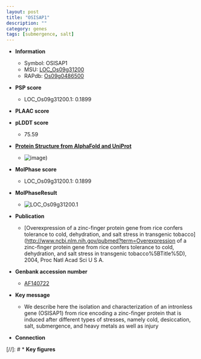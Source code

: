 ```yaml
---
layout: post
title: "OSISAP1"
description: ""
category: genes
tags: [submergence, salt]
---
```


* **Information**  
    + Symbol: OSISAP1  
    + MSU: [LOC_Os09g31200](http://rice.plantbiology.msu.edu/cgi-bin/ORF_infopage.cgi?orf=LOC_Os09g31200)  
    + RAPdb: [Os09g0486500](http://rapdb.dna.affrc.go.jp/viewer/gbrowse_details/irgsp1?name=Os09g0486500)  

* **PSP score**  
    + LOC_Os09g31200.1: 0.1899 

* **PLAAC score**  


* **pLDDT score**
    + 75.59

* **[Protein Structure from AlphaFold and UniProt](https://www.uniprot.org/uniprotkb/A3C039/entry#structure)**
    + ![image](https://ricepsp.github.io/images/A/AF-A3C039-F1.png))

* **MolPhase score**
    + LOC_Os09g31200.1: 0.1899

* **MolPhaseResult**
    + ![LOC_Os09g31200.1](https://ricepsp.github.io/pictures/LOC_Os09g/LOC_Os09g31200.1.png)

* **Publication**  
    + [Overexpression of a zinc-finger protein gene from rice confers tolerance to cold, dehydration, and salt stress in transgenic tobacco](http://www.ncbi.nlm.nih.gov/pubmed?term=Overexpression of a zinc-finger protein gene from rice confers tolerance to cold, dehydration, and salt stress in transgenic tobacco%5BTitle%5D), 2004, Proc Natl Acad Sci U S A.

* **Genbank accession number**  
    + [AF140722](http://www.ncbi.nlm.nih.gov/nuccore/AF140722)

* **Key message**  
    + We describe here the isolation and characterization of an intronless gene (OSISAP1) from rice encoding a zinc-finger protein that is induced after different types of stresses, namely cold, desiccation, salt, submergence, and heavy metals as well as injury

* **Connection**  

[//]: # * **Key figures**  



